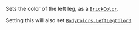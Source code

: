 Sets the color of the left leg, as a [`BrickColor`](https://create.roblox.com/docs/reference/engine/datatypes/BrickColor).

Setting this will also set [`BodyColors.LeftLegColor3`](https://create.roblox.com/docs/reference/engine/classes/BodyColors#LeftLegColor3).